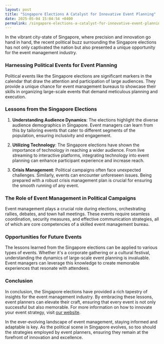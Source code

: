 ```yaml
---
layout: post
title: "Singapore Elections A Catalyst for Innovative Event Planning"
date: 2025-05-04 15:04:54 +0400
permalink: /singapore-elections-a-catalyst-for-innovative-event-planning/
---
```



In the vibrant city-state of Singapore, where precision and innovation go hand in hand, the recent political buzz surrounding the Singapore elections has not only captivated the nation but also presented a unique opportunity for the event management industry.

### Harnessing Political Events for Event Planning

Political events like the Singapore elections are significant markers in the calendar that draw the attention and participation of large audiences. They provide a unique chance for event management bureaus to showcase their skills in organizing large-scale events that demand meticulous planning and execution.

### Lessons from the Singapore Elections

1. **Understanding Audience Dynamics**: The elections highlight the diverse audience demographics in Singapore. Event managers can learn from this by tailoring events that cater to different segments of the population, ensuring inclusivity and engagement.

2. **Utilizing Technology**: The Singapore elections have shown the importance of technology in reaching a wider audience. From live streaming to interactive platforms, integrating technology into event planning can enhance participant experience and increase reach.

3. **Crisis Management**: Political campaigns often face unexpected challenges. Similarly, events can encounter unforeseen issues. Being prepared with a robust crisis management plan is crucial for ensuring the smooth running of any event.

### The Role of Event Management in Political Campaigns

Event management plays a crucial role during elections, orchestrating rallies, debates, and town hall meetings. These events require seamless coordination, security measures, and effective communication strategies, all of which are core competencies of a skilled event management bureau.

### Opportunities for Future Events

The lessons learned from the Singapore elections can be applied to various types of events. Whether it's a corporate gathering or a cultural festival, understanding the dynamics of large-scale event planning is invaluable. Event managers can leverage this knowledge to create memorable experiences that resonate with attendees.

### Conclusion

In conclusion, the Singapore elections have provided a rich tapestry of insights for the event management industry. By embracing these lessons, event planners can elevate their craft, ensuring that every event is not only successful but also memorable. For more information on how to innovate your event strategy, visit [our website](https://geventm.com/).

In the ever-evolving landscape of event management, staying informed and adaptable is key. As the political scene in Singapore evolves, so too should the strategies employed by event planners, ensuring they remain at the forefront of innovation and excellence.